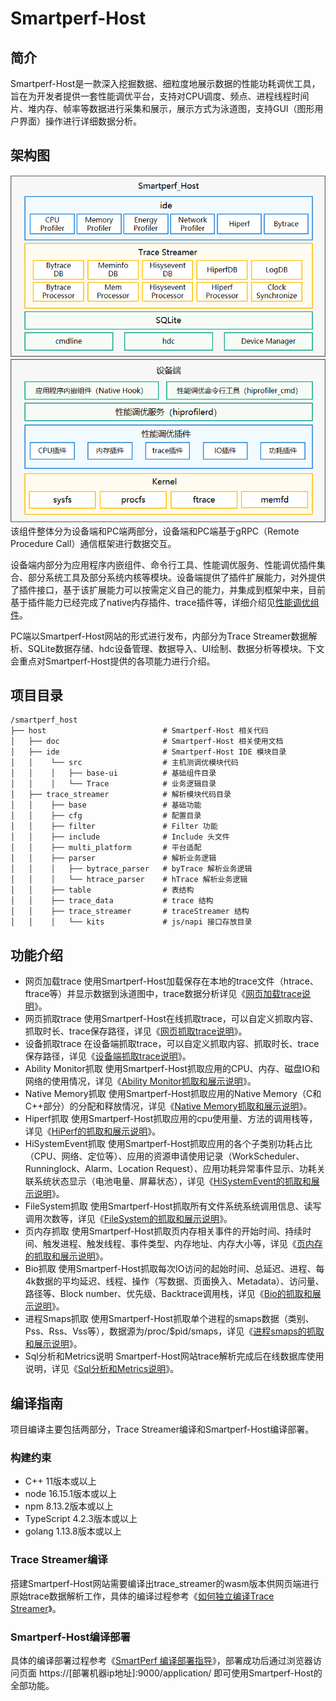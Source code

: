 # Smartperf-Host
## 简介
Smartperf-Host是一款深入挖掘数据、细粒度地展示数据的性能功耗调优工具，旨在为开发者提供一套性能调优平台，支持对CPU调度、频点、进程线程时间片、堆内存、帧率等数据进行采集和展示，展示方式为泳道图，支持GUI（图形用户界面）操作进行详细数据分析。
## 架构图
![系统架构图](figures/smartperf_frame.png)
该组件整体分为设备端和PC端两部分，设备端和PC端基于gRPC（Remote Procedure Call）通信框架进行数据交互。

设备端内部分为应用程序内嵌组件、命令行工具、性能调优服务、性能调优插件集合、部分系统工具及部分系统内核等模块。设备端提供了插件扩展能力，对外提供了插件接口，基于该扩展能力可以按需定义自己的能力，并集成到框架中来，目前基于插件能力已经完成了native内存插件、trace插件等，详细介绍见[性能调优组件](https://gitee.com/openharmony/developtools_profiler)。

PC端以Smartperf-Host网站的形式进行发布，内部分为Trace Streamer数据解析、SQLite数据存储、hdc设备管理、数据导入、UI绘制、数据分析等模块。下文会重点对Smartperf-Host提供的各项能力进行介绍。
## 项目目录
```
/smartperf_host
├── host                          # Smartperf-Host 相关代码
│   ├── doc                       # Smartperf-Host 相关使用文档
│   ├── ide                       # Smartperf-Host IDE 模块目录
│   │    └── src                  # 主机测调优模块代码
│   │    │   ├── base-ui          # 基础组件目录
│   │    │   └── Trace            # 业务逻辑目录
│   ├── trace_streamer            # 解析模块代码目录
│   │    ├── base                 # 基础功能
│   │    ├── cfg                  # 配置目录
│   │    ├── filter               # Filter 功能
│   │    ├── include              # Include 头文件
│   │    ├── multi_platform       # 平台适配
│   │    ├── parser               # 解析业务逻辑
│   │    │   ├── bytrace_parser   # byTrace 解析业务逻辑
│   │    │   └── htrace_parser    # hTrace 解析业务逻辑
│   │    ├── table                # 表结构
│   │    ├── trace_data           # trace 结构
│   │    ├── trace_streamer       # traceStreamer 结构
│   │    │   └── kits             # js/napi 接口存放目录
```
## 功能介绍
- 网页加载trace
使用Smartperf-Host加载保存在本地的trace文件（htrace、ftrace等）并显示数据到泳道图中，trace数据分析详见《[网页加载trace说明](https://gitee.com/openharmony-sig/developtools_smartperf_host/blob/master/ide/src/doc/md/quickstart_systemtrace.md)》。
- 网页抓取trace
使用Smartperf-Host在线抓取trace，可以自定义抓取内容、抓取时长、trace保存路径，详见《[网页抓取trace说明](https://gitee.com/openharmony-sig/developtools_smartperf_host/blob/master/ide/src/doc/md/quickstart_web_record.md)》。
- 设备抓取trace
在设备端抓取trace，可以自定义抓取内容、抓取时长、trace保存路径，详见《[设备端抓取trace说明](https://gitee.com/openharmony-sig/developtools_smartperf_host/blob/master/ide/src/doc/md/quickstart_device_record.md)》。
- Ability Monitor抓取
使用Smartperf-Host抓取应用的CPU、内存、磁盘IO和网络的使用情况，详见《[Ability Monitor抓取和展示说明](https://gitee.com/openharmony-sig/developtools_smartperf_host/blob/master/ide/src/doc/md/quickstart_ability_monitor.md)》。
- Native Memory抓取
使用Smartperf-Host抓取应用的Native Memory（C和C++部分）的分配和释放情况，详见《[Native Memory抓取和展示说明](https://gitee.com/openharmony-sig/developtools_smartperf_host/blob/master/ide/src/doc/md/quickstart_native_memory.md)》。
- Hiperf抓取
使用Smartperf-Host抓取应用的cpu使用量、方法的调用栈等，详见《[HiPerf的抓取和展示说明](https://gitee.com/openharmony-sig/developtools_smartperf_host/blob/master/ide/src/doc/md/quickstart_hiperf.md)》。
- HiSystemEvent抓取
使用Smartperf-Host抓取应用的各个子类别功耗占比（CPU、网络、定位等）、应用的资源申请使用记录（WorkScheduler、Runninglock、Alarm、Location Request）、应用功耗异常事件显示、功耗关联系统状态显示（电池电量、屏幕状态），详见《[HiSystemEvent的抓取和展示说明](https://gitee.com/openharmony-sig/developtools_smartperf_host/blob/master/ide/src/doc/md/quickstart_hisystemevent.md)》。
- FileSystem抓取
使用Smartperf-Host抓取所有文件系统系统调用信息、读写调用次数等，详见《[FileSystem的抓取和展示说明](https://gitee.com/openharmony-sig/developtools_smartperf_host/blob/master/ide/src/doc/md/quickstart_filesystem.md)》。
- 页内存抓取
使用Smartperf-Host抓取页内存相关事件的开始时间、持续时间、触发进程、触发线程、事件类型、内存地址、内存大小等，详见《[页内存的抓取和展示说明](https://gitee.com/openharmony-sig/developtools_smartperf_host/blob/master/ide/src/doc/md/quickstart_page_fault.md)》。
- Bio抓取
使用Smartperf-Host抓取每次IO访问的起始时间、总延迟、进程、每4k数据的平均延迟、线程、操作（写数据、页面换入、Metadata）、访问量、路径等、Block number、优先级、Backtrace调用栈，详见《[Bio的抓取和展示说明](https://gitee.com/openharmony-sig/developtools_smartperf_host/blob/master/ide/src/doc/md/quickstart_bio.md)》。
- 进程Smaps抓取
使用Smartperf-Host抓取单个进程的smaps数据（类别、Pss、Rss、Vss等），数据源为/proc/$pid/smaps，详见《[进程smaps的抓取和展示说明](https://gitee.com/openharmony-sig/developtools_smartperf_host/blob/master/ide/src/doc/md/quickstart_smaps.md)》。
- Sql分析和Metrics说明
Smartperf-Host网站trace解析完成后在线数据库使用说明，详见《[Sql分析和Metrics说明](https://gitee.com/openharmony-sig/developtools_smartperf_host/blob/master/ide/src/doc/md/quickstart_sql_metrics.md)》。
## 编译指南
项目编译主要包括两部分，Trace Streamer编译和Smartperf-Host编译部署。
### 构建约束
- C++ 11版本或以上
- node 16.15.1版本或以上
- npm  8.13.2版本或以上
- TypeScript  4.2.3版本或以上
- golang  1.13.8版本或以上
### Trace Streamer编译 
搭建Smartperf-Host网站需要编译出trace_streamer的wasm版本供网页端进行原始trace数据解析工作，具体的编译过程参考《[如何独立编译Trace Streamer](https://gitee.com/openharmony-sig/smartperf/blob/master/host/trace_streamer/doc/compile_trace_streamer.md)》。
### Smartperf-Host编译部署
具体的编译部署过程参考《[SmartPerf 编译部署指导](https://gitee.com/openharmony-sig/developtools_smartperf_host/blob/master/ide/README_zh.md)》，部署成功后通过浏览器访问页面 https://[部署机器ip地址]:9000/application/ 即可使用Smartperf-Host的全部功能。
